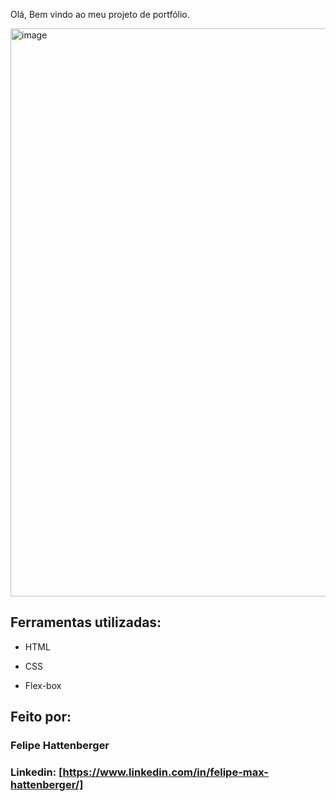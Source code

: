 Olá, Bem vindo ao meu projeto de portfólio.

<img width="1522" height="909" alt="image" src="https://github.com/user-attachments/assets/ebb8c5c4-c4cb-4887-bdad-6debb32f3f3c" />

## Ferramentas utilizadas:

* HTML

* CSS

* Flex-box

## Feito por:

### Felipe Hattenberger

### Linkedin: [https://www.linkedin.com/in/felipe-max-hattenberger/]
